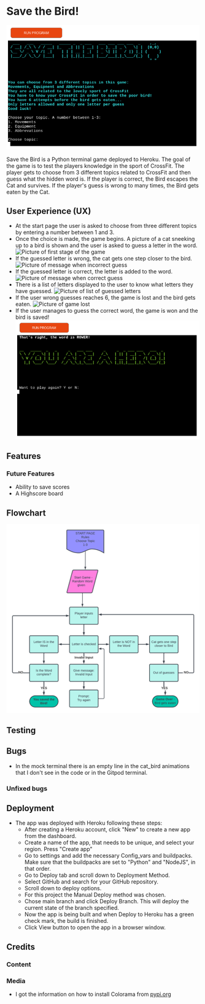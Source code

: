 # Save the Bird!

![Picture of startpage](/documentation/startpage.png)

Save the Bird is a Python terminal game deployed to Heroku.
The goal of the game is to test the players knowledge in the sport of CrossFit.
The player gets to choose from 3 different topics related to CrossFit and then guess what the hidden word is.
If the player is correct, the Bird escapes the Cat and survives. If the player's guess is wrong to many times, the Bird gets eaten by the Cat.

## User Experience (UX)
-   At the start page the user is asked to choose from three different topics by entering a number between 1 and 3.
-   Once the choice is made, the game begins. A picture of a cat sneeking up to a bird is shown and the user is asked to guess a letter in the word.
![Picture of first stage of the game]()
-   If the guessed letter is wrong, the cat gets one step closer to the bird.
![Picture of message when incorrect guess]()
-   If the guessed letter is correct, the letter is added to the word.
![Picture of message when correct guess]()
-   There is a list of letters displayed to the user to know what letters they have guessed.
![Picture of list of guessed letters]()
-   If the user wrong guesses reaches 6, the game is lost and the bird gets eaten.
![Picture of game lost]()
-   If the user manages to guess the correct word, the game is won and the bird is saved!
![Picture of game won](/documentation/win.png)   


## Features

### Future Features
-   Ability to save scores
-   A Highscore board

## Flowchart
![Image of the flowchart of the game](/documentation/flowchart.png)

## Testing

## Bugs

-   In the mock terminal there is an empty line in the cat_bird animations that I don't see in the code or in the Gitpod terminal.

### Unfixed bugs

## Deployment
-   The app was deployed with Heroku following these steps:
    -   After creating a Heroku account, click "New" to create a new app from the dashboard.
    -   Create a name of the app, that needs to be unique, and select your region. Press "Create app"
    -   Go to settings and add the necessary Config_vars and buildpacks. Make sure that the buildpacks are set to "Python" and "NodeJS", in that order.
    -   Go to Deploy tab and scroll down to Deployment Method.
    -   Select GitHub and search for your GitHub repository.
    -   Scroll down to deploy options.
    -   For this project the Manual Deploy method was chosen.
    -   Chose main branch and click Deploy Branch. This will deploy the current state of the branch specified.
    -   Now the app is being built and when Deploy to Heroku has a green check mark, the build is finished.
    -   Click View button to open the app in a browser window.

## Credits

### Content

### Media
-   I got the information on how to install Colorama from [pypi.org](https://pypi.org/project/colorama/)




